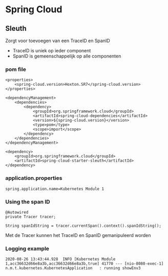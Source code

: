 # Spring Cloud

## Sleuth
Zorgt voor toevoegen van een TraceID en SpanID

- TraceID is uniek op ieder component
- SpanID is gemeenschappelijk op alle componenten

### pom file

    <properties>
        <spring-cloud.version>Hoxton.SR7</spring-cloud.version>
    </properties>

    <dependencyManagement>
        <dependencies>
            <dependency>
                <groupId>org.springframework.cloud</groupId>
                <artifactId>spring-cloud-dependencies</artifactId>
                <version>${spring-cloud.version}</version>
                <type>pom</type>
                <scope>import</scope>
            </dependency>
        </dependencies>
    </dependencyManagement>

    <dependency>
        <groupId>org.springframework.cloud</groupId>
        <artifactId>spring-cloud-starter-sleuth</artifactId>
    </dependency>

### application.properties

    spring.application.name=Kubernetes Module 1

### Using the span ID
    
    @Autowired
    private Tracer tracer;

    String spanIdString = tracer.currentSpan().context().spanIdString();

Met de Tracer kunnen het TraceID en SpanID gemanipuleerd worden

### Logging example

    2020-08-26 13:43:44.928  INFO [Kubernetes Module 1,acc36632d66e8a3b,acc36632d66e8a3b,true] 41770 --- [nio-8080-exec-1] n.m.t.kubernetes.KubernetesApplication   : running showEnv3


